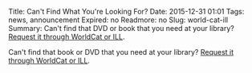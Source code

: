 Title: Can't Find What You're Looking For?
Date: 2015-12-31 01:01 
Tags: news, announcement
Expired: no 
Readmore: no
Slug: world-cat-ill
Summary: Can't find that DVD or book that you need at your library? <a href="http://libguides.bc.edu/request-materials">Request it through WorldCat or ILL</a>.

Can't find that book or DVD that you need at your library? <a href="http://libguides.bc.edu/request-materials">Request it through WorldCat or ILL</a>.
